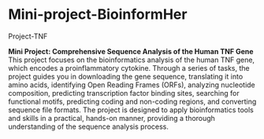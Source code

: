 # Mini-project-BioinformHer
Project-TNF 

**Mini Project: Comprehensive Sequence Analysis of the Human TNF Gene**
This project focuses on the bioinformatics analysis of the human TNF gene, which encodes a proinflammatory cytokine. Through a series of tasks, the project guides you in downloading the gene sequence, translating it into amino acids, identifying Open Reading Frames (ORFs), analyzing nucleotide composition, predicting transcription factor binding sites, searching for functional motifs, predicting coding and non-coding regions, and converting sequence file formats. The project is designed to apply bioinformatics tools and skills in a practical, hands-on manner, providing a thorough understanding of the sequence analysis process.

